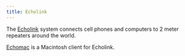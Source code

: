 ```yaml
---
title: Echolink
---
```

The [Echolink] system connects cell phones and computers to
2 meter repeaters around the world.

[Echomac] is a Macintosh client for Echolink.

[Echolink]:http://echolink.org/
[Echomac]:http://echomac.sourceforge.net/
